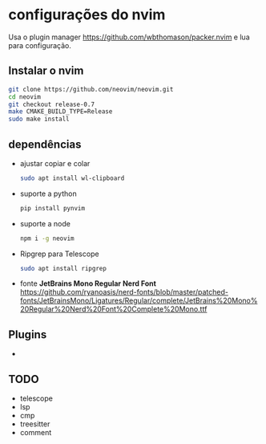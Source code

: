 # configurações do nvim

Usa o plugin manager https://github.com/wbthomason/packer.nvim e lua para configuração.

## Instalar o nvim

```sh
git clone https://github.com/neovim/neovim.git
cd neovim
git checkout release-0.7
make CMAKE_BUILD_TYPE=Release
sudo make install
```

## dependências

- ajustar copiar e colar
  ```sh
  sudo apt install wl-clipboard
  ```

- suporte a python

  ```sh
  pip install pynvim
  ```

- suporte a node

  ```sh
  npm i -g neovim
  ```

- Ripgrep para Telescope

  ```sh
  sudo apt install ripgrep
  ```

- fonte **JetBrains Mono Regular Nerd Font** https://github.com/ryanoasis/nerd-fonts/blob/master/patched-fonts/JetBrainsMono/Ligatures/Regular/complete/JetBrains%20Mono%20Regular%20Nerd%20Font%20Complete%20Mono.ttf

## Plugins

- 

## TODO

- telescope
- lsp
- cmp
- treesitter
- comment
